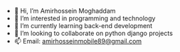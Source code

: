 - 👋 Hi, I’m Amirhossein Moghaddam
- 👀 I’m interested in programming and technology
- 🌱 I’m currently learning back-end development
- 💞️ I’m looking to collaborate on python django projects
- 📫 Email: amirhosseinmobile89@gmail.com
